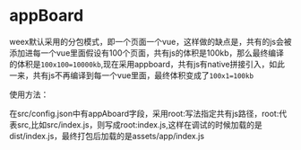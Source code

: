 # appBoard

weex默认采用的分包模式，即一个页面一个vue，这样做的缺点是，共有的js会被添加进每一个vue里面假设有100个页面，共有js的体积是100kb，那么最终编译的体积是`100x100=10000kb`,现在采用appboard，共有js有native拼接引入，如此一来，共有js不再编译到每一个vue里面，最终体积变成了`100x1=100kb`

使用方法：

在src/config.json中有appAboard字段，采用root:写法指定共有js路径，root:代表src,比如src/index.js，则写成root:index.js,这样在调试的时候加载的是dist/index.js，最终打包后加载的是assets/app/index.js




